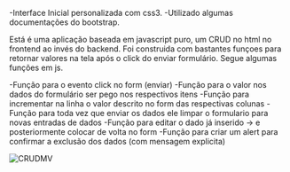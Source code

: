 -Interface Inicial personalizada com css3. 
-Utilizado algumas documentações do bootstrap.



Está é uma aplicação baseada em javascript puro, um CRUD no html no frontend ao invés do backend.
Foi construida com bastantes funçoes para retornar valores na tela após o click do enviar formulário.
Segue algumas funções em js.

-Função para o evento click no form (enviar)
-Função para o valor nos dados do formulário ser pego nos respectivos itens
-Função para incrementar na linha o valor descrito no form das respectivas colunas
-Função para toda vez que enviar os dados ele limpar o formulario para novas entradas de dados
-Função para editar o dado já inserido -> e posteriormente colocar de volta no form
-Função para criar um alert para confirmar a exclusão dos dados (com mensagem explicita)

![CRUDMV](https://user-images.githubusercontent.com/67661998/114150683-b7515380-98f2-11eb-91ff-53e64609313c.png)
